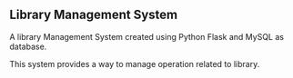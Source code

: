 <h2>Library Management System</h2>
<p>A library Management System created using Python Flask and MySQL as database.</p>
<p>This system provides a way to manage operation related to library.</p>
